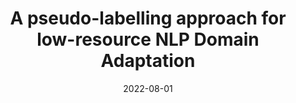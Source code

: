 ---
layout: talks
date: 2022-08-01
title: A pseudo-labelling approach for low-resource NLP Domain Adaptation
loc: Trustworthy Machine Learning, UIUC
slides: pseudo_labelling.pdf
---